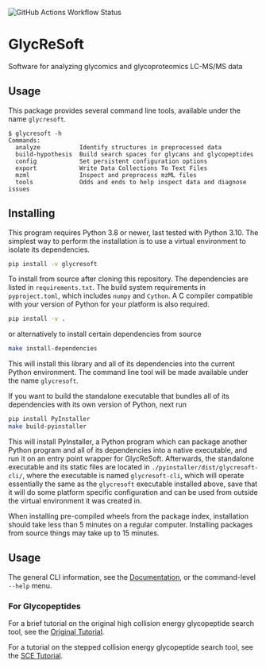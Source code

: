
![GitHub Actions Workflow Status](https://img.shields.io/github/actions/workflow/status/mobiusklein/glycresoft/test.yaml?style=for-the-badge)

# GlycReSoft

Software for analyzing glycomics and glycoproteomics LC-MS/MS data

## Usage

This package provides several command line tools, available under the name `glycresoft`.

```
$ glycresoft -h
Commands:
  analyze           Identify structures in preprocessed data
  build-hypothesis  Build search spaces for glycans and glycopeptides
  config            Set persistent configuration options
  export            Write Data Collections To Text Files
  mzml              Inspect and preprocess mzML files
  tools             Odds and ends to help inspect data and diagnose issues
```

## Installing

This program requires Python 3.8 or newer, last tested with Python 3.10. The simplest way to perform the installation is to use a virtual environment to isolate its dependencies.

```bash
pip install -v glycresoft
```

To install from source after cloning this repository. The dependencies are listed in `requirements.txt`. The build system requirements in `pyproject.toml`, which includes `numpy` and `Cython`. A C compiler compatible with your version of Python for your platform is also required.

```bash
pip install -v .
```

or alternatively to install certain dependencies from source

```bash
make install-dependencies
```

This will install this library and all of its dependencies into the current Python environment. The command line tool will be made available under the name `glycresoft`.

If you want to build the standalone executable that bundles all of its dependencies with its own version of Python, next run

```bash
pip install PyInstaller
make build-pyinstaller
```

This will install PyInstaller, a Python program which can package another Python program and all of its dependencies into a native executable, and run it on an entry point wrapper for GlycReSoft. Afterwards, the standalone executable and its static files are located in `./pyinstaller/dist/glycresoft-cli/`, where the executable is named `glycresoft-cli`, which will operate essentially the same as the `glycresoft` executable installed above, save that it will do some platform specific configuration and can be used from outside the virtual environment it was created in.

When installing pre-compiled wheels from the package index, installation should take less than 5 minutes on a regular computer. Installing packages from source things may take up to 15 minutes.

## Usage

The general CLI information, see the [Documentation](https://mobiusklein.github.io/glycresoft/docs/_build/html/index.html), or the command-level
`--help` menu.

### For Glycopeptides

For a brief tutorial on the original high collision energy glycopeptide search tool, see the [Original Tutorial](https://mobiusklein.github.io/glycresoft/docs/_build/html/tutorials/glycoproteomics-tutorial.html).

For a tutorial on the stepped collision energy glycopeptide search tool, see the [SCE Tutorial](https://mobiusklein.github.io/glycresoft/docs/_build/html/tutorials/glycoproteomics-sce-tutorial.html).
